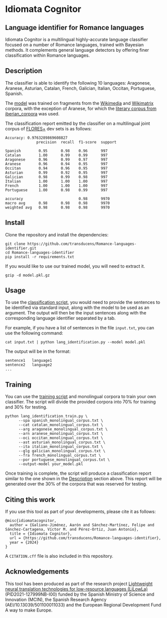 # Idiomata Cognitor

## Language identifier for Romance languages

Idiomata Cognitor is a multilingual highly-accurate language classifier focused on a number of Romance languages, trained with Bayesian methods. It complements general language detectors by offering finer classification within Romance languages.

## Description

The classifier is able to identify the following 10 languages: Aragonese, Aranese, Asturian, Catalan, French, Galician, Italian, Occitan, Portuguese, Spanish.

The [model](https://github.com/transducens/Romance-languages-identifier/blob/main/model.pkl.gz) was trained on fragments from the [Wikimedia](https://opus.nlpl.eu/wikimedia/ast&es/v20230407/wikimedia) and [Wikimatrix](https://opus.nlpl.eu/WikiMatrix/an&es/v1/WikiMatrix) corpora, with the exception of Aranese, for which the [literary corpus from iberian_corpora](https://github.com/transducens/iberian_corpora/blob/main/aranese/literary.gz) was used.

The classification report emitted by the classifier on a multilingual joint corpus of [FLORES+](https://github.com/openlanguagedata/flores) dev sets is as follows:

```
Accuracy: 0.9763289869608827
              precision  recall  f1-score  support

Spanish        0.95      0.98    0.96      997
Catalan        1.00      0.99    0.99      997
Aragonese      0.96      0.99    0.97      997
Aranese        0.96      0.94    0.95      997
Occitan        0.94      0.96    0.95      997
Asturian       0.99      0.92    0.95      997
Galician       0.98      0.99    0.98      997
Italian        1.00      1.00    1.00      997
French         1.00      1.00    1.00      997
Portuguese     1.00      0.98    0.99      997

accuracy                         0.98      9970
macro avg      0.98      0.98    0.98      9970
weighted avg   0.98      0.98    0.98      9970
```

## Install

Clone the repository and install the dependencies:

```
git clone https://github.com/transducens/Romance-languages-identifier.git
cd Romance-languages-identifier
pip install -r requirements.txt
```

If you would like to use our trained model, you will need to extract it.

```
gzip -d model.pkl.gz
```

## Usage

To use the [classification script](https://github.com/transducens/Romance-languages-identifier/blob/main/lang_identification.py), you would need to provide the sentences to be identified via standard input, along with the model to be used as an argument. The output will then be the input sentences along with the corresponding language identifier separated by a tab.

For example, if you have a list of sentences in the file `input.txt`, you can use the following command:

```
cat input.txt | python lang_identification.py --model model.pkl
```

The output will be in the format:

```
sentence1   language1
sentence2   language2
...
```

## Training

You can use the [training script](https://github.com/transducens/Romance-languages-identifier/blob/main/lang_identification_train.py) and monolingual corpora to train your own classifier. The script will divide the provided corpora into 70% for training and 30% for testing.

```
python lang_identification_train.py \
      --spa spanish_monolingual_corpus.txt \
      --cat catalan_monolingual_corpus.txt \
      --arg aragonese_monolingual_corpus.txt \
      --arn aranese_monolingual_corpus.txt \
      --oci occitan_monolingual_corpus.txt \
      --ast asturian_monolingual_corpus.txt \
      --ita italian_monolingual_corpus.txt \
      --glg galician_monolingual_corpus.txt \
      --fra french_monolingual_corpus.txt \
      --por portuguese_monolingual_corpus.txt \
      --output-model your_model.pkl
```

Once training is complete, the script will produce a classification report similar to the one shown in the [Description](#description) section above. This report will be generated over the 30% of the corpora that was reserved for testing.

## Citing this work

If you use this tool as part of your developments, please cite it as follows:

```
@misc{idiomatacognitor,
  author = {Galiano-Jiménez, Aarón and Sánchez-Martínez, Felipe and Sánchez-Cartagena, Víctor M. and Pérez-Ortiz, Juan Antonio},
  title = {Idiomata Cognitor},
  url = {https://github.com/transducens/Romance-languages-identifier},
  year = {2024}
}
```

A `CITATION.cff` file is also included in this repository.

## Acknowledgements

This tool has been produced as part of the research project [Lightweight neural translation technologies for low-resource languages (LiLowLa)](https://transducens.dlsi.ua.es/lilowla/) (PID2021-127999NB-I00) funded by the Spanish Ministry of Science and Innovation (MCIN), the Spanish Research Agency (AEI/10.13039/501100011033) and the European Regional Development Fund A way to make Europe.
